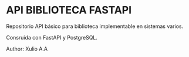 # API BIBLIOTECA FASTAPI

Repositorio API básico para biblioteca implementable en sistemas varios.

Consruida con FastAPI y PostgreSQL.

Author: Xulio A.A
